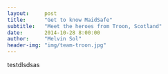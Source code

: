 ```yaml
---
layout:     post
title:      "Get to know MaidSafe"
subtitle:   "Meet the heroes from Troon, Scotland"
date:       2014-10-28 8:00:00
author:     "Melvin Sol"
header-img: "img/team-troon.jpg"
---
```


testdlsdsas
